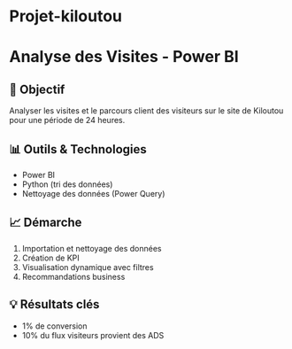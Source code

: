 # Projet-kiloutou

# Analyse des Visites - Power BI

## 🧠 Objectif
Analyser les visites et le parcours client des visiteurs sur le site de Kiloutou pour une période de 24 heures.

## 📊 Outils & Technologies
- Power BI
- Python (tri des données)
- Nettoyage des données (Power Query)

## 📈 Démarche
1. Importation et nettoyage des données
2. Création de KPI 
3. Visualisation dynamique avec filtres 
4. Recommandations business

## 💡 Résultats clés
- 1% de conversion
- 10% du flux visiteurs provient des ADS




